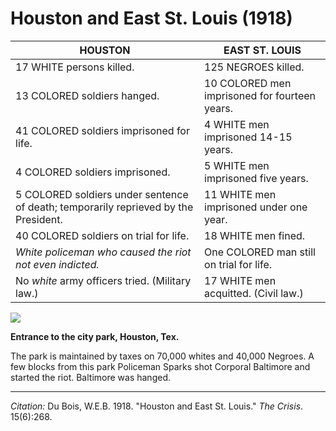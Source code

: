 <!--
title:   Houston and East St. Louis
author:  Du Bois, W.E.B.
journal: The Crisis
year:    1918
volume:  15
issue:   6
pages:   268
-->
# Houston and East St. Louis (1918)

| HOUSTON                                                                              | EAST ST. LOUIS                                |
|--------------------------------------------------------------------------------------|-----------------------------------------------|
| 17 WHITE persons killed.                                                             | 125 NEGROES killed.                           |
| 13 COLORED soldiers hanged.                                                          | 10 COLORED men imprisoned for fourteen years. |
| 41 COLORED soldiers imprisoned for life.                                             | 4 WHITE men imprisoned 14-15 years.           |
| 4 COLORED soldiers imprisoned.                                                       | 5 WHITE men imprisoned five years.            |
| 5 COLORED soldiers under sentence of death; temporarily reprieved by the President.  | 11 WHITE men imprisoned under one year.       |
| 40 COLORED soldiers on trial for life.                                               | 18 WHITE men fined.                           |
| *White policeman who caused the riot not even indicted.*                             | One COLORED man still on trial for life.      |
| No *white* army officers tried. (Military law.)                                      | 17 WHITE men acquitted. (Civil law.)          |

![](../../../Images/park_sign.png)

**Entrance to the city park, Houston, Tex.**

 The park is maintained by taxes on 70,000 whites and 40,000 Negroes. A few blocks from this park Policeman Sparks shot Corporal Baltimore and started the riot. Baltimore was hanged.

______________
*Citation:* Du Bois, W.E.B. 1918. "Houston and East St. Louis." *The Crisis*. 15(6):268.
